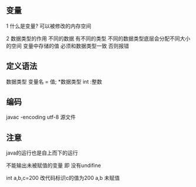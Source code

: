 ## 变量
 1 什么是变量?
  可以被修改的内存空间

2 数据类型的作用
不同的数据 有不同的类型 不同的数据类型底层会分配不同大小的空间
变量中存储的值 必须和数据类型一致 否则报错

## 定义语法

数据类型 变量名 = 值;
  *数据类型
  int :整数

## 编码
javac -encoding utf-8 源文件

## 注意 
java的运行也是自上而下的运行

不能输出未被赋值的变量 即 没有undifine

int a,b,c=200 改代码标识c的值为200 a,b 未赋值

